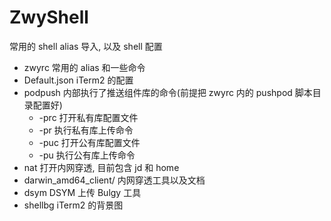 # ZwyShell

常用的 shell alias 导入, 以及 shell 配置

* zwyrc 常用的 alias 和一些命令
* Default.json iTerm2 的配置
* podpush 内部执行了推送组件库的命令(前提把 zwyrc 内的 pushpod 脚本目录配置好)
    * -prc 打开私有库配置文件
    * -pr 执行私有库上传命令
    * -puc 打开公有库配置文件
    * -pu 执行公有库上传命令
* nat 打开内网穿透, 目前包含 jd 和 home
* darwin_amd64_client/ 内网穿透工具以及文档
* dsym DSYM 上传 Bulgy 工具
* shellbg iTerm2 的背景图
